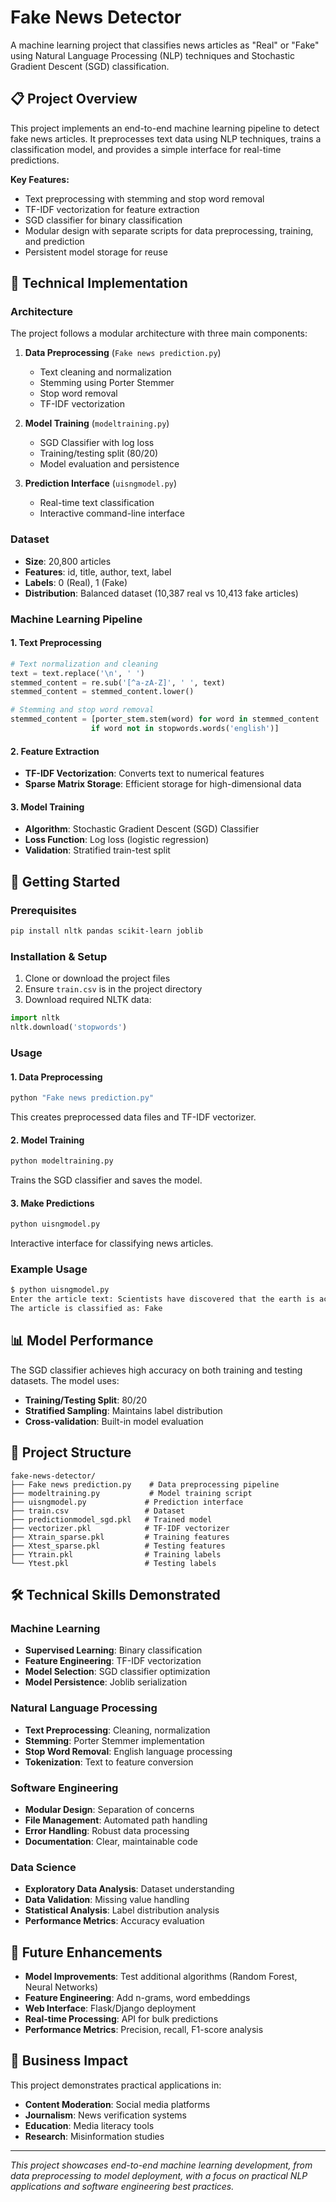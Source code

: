 # Fake News Detector

A machine learning project that classifies news articles as "Real" or "Fake" using Natural Language Processing (NLP) techniques and Stochastic Gradient Descent (SGD) classification.

## 📋 Project Overview

This project implements an end-to-end machine learning pipeline to detect fake news articles. It preprocesses text data using NLP techniques, trains a classification model, and provides a simple interface for real-time predictions.

**Key Features:**
- Text preprocessing with stemming and stop word removal
- TF-IDF vectorization for feature extraction
- SGD classifier for binary classification
- Modular design with separate scripts for data preprocessing, training, and prediction
- Persistent model storage for reuse

## 🔧 Technical Implementation

### Architecture
The project follows a modular architecture with three main components:

1. **Data Preprocessing** (`Fake news prediction.py`)
   - Text cleaning and normalization
   - Stemming using Porter Stemmer
   - Stop word removal
   - TF-IDF vectorization

2. **Model Training** (`modeltraining.py`)
   - SGD Classifier with log loss
   - Training/testing split (80/20)
   - Model evaluation and persistence

3. **Prediction Interface** (`uisngmodel.py`)
   - Real-time text classification
   - Interactive command-line interface

### Dataset
- **Size**: 20,800 articles
- **Features**: id, title, author, text, label
- **Labels**: 0 (Real), 1 (Fake)
- **Distribution**: Balanced dataset (10,387 real vs 10,413 fake articles)

### Machine Learning Pipeline

#### 1. Text Preprocessing
```python
# Text normalization and cleaning
text = text.replace('\n', ' ')
stemmed_content = re.sub('[^a-zA-Z]', ' ', text)
stemmed_content = stemmed_content.lower()

# Stemming and stop word removal
stemmed_content = [porter_stem.stem(word) for word in stemmed_content 
                  if word not in stopwords.words('english')]
```

#### 2. Feature Extraction
- **TF-IDF Vectorization**: Converts text to numerical features
- **Sparse Matrix Storage**: Efficient storage for high-dimensional data

#### 3. Model Training
- **Algorithm**: Stochastic Gradient Descent (SGD) Classifier
- **Loss Function**: Log loss (logistic regression)
- **Validation**: Stratified train-test split

## 🚀 Getting Started

### Prerequisites
```bash
pip install nltk pandas scikit-learn joblib
```

### Installation & Setup
1. Clone or download the project files
2. Ensure `train.csv` is in the project directory
3. Download required NLTK data:
```python
import nltk
nltk.download('stopwords')
```

### Usage

#### 1. Data Preprocessing
```bash
python "Fake news prediction.py"
```
This creates preprocessed data files and TF-IDF vectorizer.

#### 2. Model Training
```bash
python modeltraining.py
```
Trains the SGD classifier and saves the model.

#### 3. Make Predictions
```bash
python uisngmodel.py
```
Interactive interface for classifying news articles.

### Example Usage
```bash
$ python uisngmodel.py
Enter the article text: Scientists have discovered that the earth is actually flat...
The article is classified as: Fake
```

## 📊 Model Performance

The SGD classifier achieves high accuracy on both training and testing datasets. The model uses:
- **Training/Testing Split**: 80/20
- **Stratified Sampling**: Maintains label distribution
- **Cross-validation**: Built-in model evaluation

## 📁 Project Structure
```
fake-news-detector/
├── Fake news prediction.py    # Data preprocessing pipeline
├── modeltraining.py           # Model training script
├── uisngmodel.py             # Prediction interface
├── train.csv                 # Dataset
├── predictionmodel_sgd.pkl   # Trained model
├── vectorizer.pkl            # TF-IDF vectorizer
├── Xtrain_sparse.pkl         # Training features
├── Xtest_sparse.pkl          # Testing features
├── Ytrain.pkl                # Training labels
└── Ytest.pkl                 # Testing labels
```

## 🛠️ Technical Skills Demonstrated

### Machine Learning
- **Supervised Learning**: Binary classification
- **Feature Engineering**: TF-IDF vectorization
- **Model Selection**: SGD classifier optimization
- **Model Persistence**: Joblib serialization

### Natural Language Processing
- **Text Preprocessing**: Cleaning, normalization
- **Stemming**: Porter Stemmer implementation
- **Stop Word Removal**: English language processing
- **Tokenization**: Text to feature conversion

### Software Engineering
- **Modular Design**: Separation of concerns
- **File Management**: Automated path handling
- **Error Handling**: Robust data processing
- **Documentation**: Clear, maintainable code

### Data Science
- **Exploratory Data Analysis**: Dataset understanding
- **Data Validation**: Missing value handling
- **Statistical Analysis**: Label distribution analysis
- **Performance Metrics**: Accuracy evaluation

## 🔮 Future Enhancements

- **Model Improvements**: Test additional algorithms (Random Forest, Neural Networks)
- **Feature Engineering**: Add n-grams, word embeddings
- **Web Interface**: Flask/Django deployment
- **Real-time Processing**: API for bulk predictions
- **Performance Metrics**: Precision, recall, F1-score analysis

## 🎯 Business Impact

This project demonstrates practical applications in:
- **Content Moderation**: Social media platforms
- **Journalism**: News verification systems
- **Education**: Media literacy tools
- **Research**: Misinformation studies

---

*This project showcases end-to-end machine learning development, from data preprocessing to model deployment, with a focus on practical NLP applications and software engineering best practices.*